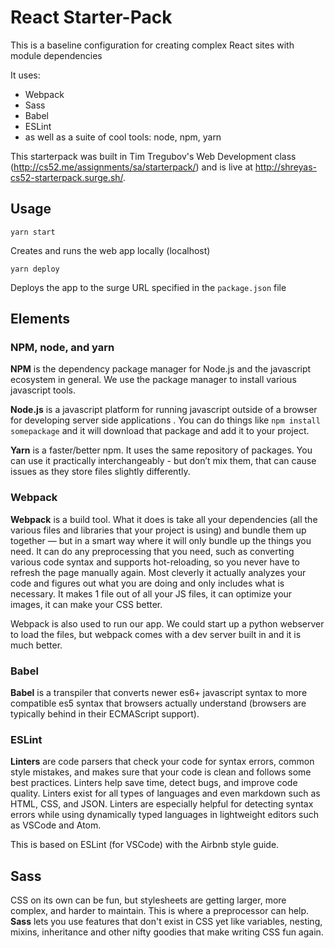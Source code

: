 # React Starter-Pack

This is a baseline configuration for creating complex React sites with module dependencies

It uses:
* Webpack
* Sass
* Babel
* ESLint
* as well as a suite of cool tools: node, npm, yarn

This starterpack was built in Tim Tregubov's Web Development class (http://cs52.me/assignments/sa/starterpack/) and is live at http://shreyas-cs52-starterpack.surge.sh/.

## Usage

```
yarn start
```

Creates and runs the web app locally (localhost)

```
yarn deploy
```

Deploys the app to the surge URL specified in the `package.json` file

## Elements

### NPM, node, and yarn

**NPM** is the dependency package manager for Node.js and the javascript ecosystem in general. We use the package manager to install various javascript tools. 

**Node.js** is a javascript platform for running javascript outside of a browser for developing server side applications . You can do things like `npm install somepackage` and it will download that package and add it to your project. 

**Yarn** is a faster/better npm. It uses the same repository of packages. You can use it practically interchangeably - but don’t mix them, that can cause issues as they store files slightly differently.

### Webpack

**Webpack** is a build tool. What it does is take all your dependencies (all the various files and libraries that your project is using) and bundle them up together — but in a smart way where it will only bundle up the things you need. It can do any preprocessing that you need, such as converting various code syntax and supports hot-reloading, so you never have to refresh the page manually again. Most cleverly it actually analyzes your code and figures out what you are doing and only includes what is necessary. It makes 1 file out of all your JS files, it can optimize your images, it can make your CSS better.

Webpack is also used to run our app. We could start up a python webserver to load the files, but webpack comes with a dev server built in and it is much better.

### Babel

**Babel** is a transpiler that converts newer es6+ javascript syntax to more compatible es5 syntax that browsers actually understand (browsers are typically behind in their ECMAScript support).

### ESLint

**Linters** are code parsers that check your code for syntax errors, common style mistakes, and makes sure that your code is clean and follows some best practices. Linters help save time, detect bugs, and improve code quality. Linters exist for all types of languages and even markdown such as HTML, CSS, and JSON. Linters are especially helpful for detecting syntax errors while using dynamically typed languages in lightweight editors such as VSCode and Atom.

This is based on ESLint (for VSCode) with the Airbnb style guide.

## Sass

CSS on its own can be fun, but stylesheets are getting larger, more complex, and harder to maintain. This is where a preprocessor can help. **Sass** lets you use features that don't exist in CSS yet like variables, nesting, mixins, inheritance and other nifty goodies that make writing CSS fun again.